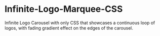 # Infinite-Logo-Marquee-CSS
 Infinite Logo Carousel with only CSS that showcases a continuous loop of logos, with fading gradient effect on the edges of the carousel.
